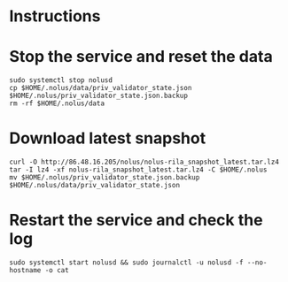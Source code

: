 # Instructions

# Stop the service and reset the data

```
sudo systemctl stop nolusd
cp $HOME/.nolus/data/priv_validator_state.json $HOME/.nolus/priv_validator_state.json.backup
rm -rf $HOME/.nolus/data
```
# Download latest snapshot
```
curl -O http://86.48.16.205/nolus/nolus-rila_snapshot_latest.tar.lz4
tar -I lz4 -xf nolus-rila_snapshot_latest.tar.lz4 -C $HOME/.nolus
mv $HOME/.nolus/priv_validator_state.json.backup $HOME/.nolus/data/priv_validator_state.json
```
# Restart the service and check the log
```
sudo systemctl start nolusd && sudo journalctl -u nolusd -f --no-hostname -o cat
```
